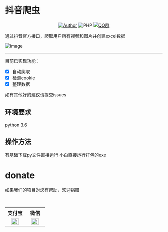 # 抖音爬虫

<p align="center">
    <a href="https://github.com/raindrop-hb"><img alt="Author" src="https://img.shields.io/badge/author-raindrop-blueviolet"/></a>
    <img alt="PHP" src="https://img.shields.io/badge/code-Python-success"/></a>
    <a href="https://jq.qq.com/?_wv=1027&k=fzhZMSbP"><img alt="QQ群" src="https://img.shields.io/badge/QQ-交流群-blackviolet"/></a>
</p>

通过抖音官方接口，爬取用户所有视频和图片并创建excel数据


![image](https://github.com/raindrop-hb/douyin_spider/assets/72308008/51232a40-5efe-4372-a4dd-f2488b9da0bb)



------
目前已实现功能：


- [x] 自动爬取
- [x] 检测cookie
- [x] 整理数据

如有其他好的建议请提交issues

## 环境要求
python 3.6 

## 操作方法
有基础下载py文件直接运行
小白直接运行打包的exe

# donate

如果我们的项目对您有帮助，欢迎捐赠

<table>
  <tr>
    <th width="50%">支付宝</th>
    <th width="50%">微信</th>
  </tr>
  <tr></tr>
  <tr align="center">
    <td><img width="70%" src="https://kgithub.com/raindrop-hb/douyin_spider/assets/72308008/3f5905ee-ba33-4de5-aa89-1f119a6c3ad3
"></td>
    <td><img width="70%" src="https://kgithub.com/raindrop-hb/douyin_spider/assets/72308008/28d2b0f7-9bf8-4c6d-801a-9d6701ebf5ed
"></td>
  </tr>
</table>
